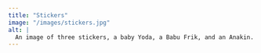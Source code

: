 ```yaml
---
title: "Stickers"
image: "/images/stickers.jpg"
alt: |
  An image of three stickers, a baby Yoda, a Babu Frik, and an Anakin.
---
```

